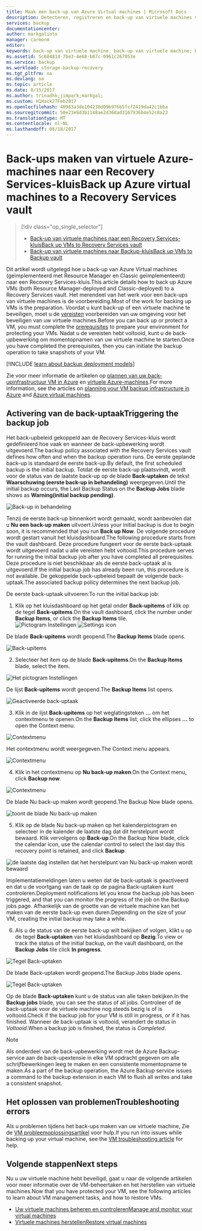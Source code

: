 ```yaml
---
title: Maak een back-up van Azure Virtual machines | Microsoft Docs
description: Detecteren, registreren en back-up van virtuele machines van Azure naar een recovery services-kluis.
services: backup
documentationcenter: 
author: markgalioto
manager: carmonm
editor: 
keywords: back-up van virtuele machine. back-up van virtuele machine; back-up en herstel na noodgevallen; back-up van arm vm
ms.assetid: 5c68481d-7be3-4e68-b87c-0961c267053e
ms.service: backup
ms.workload: storage-backup-recovery
ms.tgt_pltfrm: na
ms.devlang: na
ms.topic: article
ms.date: 8/15/2017
ms.author: trinadhk;jimpark;markgal;
ms.custom: H1Hack27Feb2017
ms.openlocfilehash: 40983a3de104238d09b976b5fcf2419da42c1bba
ms.sourcegitcommit: 50e23e8d3b1148ae2d36dad3167936b4e52c8a23
ms.translationtype: MT
ms.contentlocale: nl-NL
ms.lasthandoff: 08/18/2017
---
```

# <a name="back-up-azure-virtual-machines-to-a-recovery-services-vault"></a><span data-ttu-id="80fae-104">Back-ups maken van virtuele Azure-machines naar een Recovery Services-kluis</span><span class="sxs-lookup"><span data-stu-id="80fae-104">Back up Azure virtual machines to a Recovery Services vault</span></span>
> [!div class="op_single_selector"]
> * [<span data-ttu-id="80fae-105">Back-up van virtuele machines naar een Recovery Services-kluis</span><span class="sxs-lookup"><span data-stu-id="80fae-105">Back up VMs to Recovery Services vault</span></span>](backup-azure-arm-vms.md)
> * [<span data-ttu-id="80fae-106">Back-up van virtuele machines naar Backup-kluis</span><span class="sxs-lookup"><span data-stu-id="80fae-106">Back up VMs to Backup vault</span></span>](backup-azure-vms.md)
>
>

<span data-ttu-id="80fae-107">Dit artikel wordt uitgelegd hoe u back-up van Azure Virtual machines (geïmplementeerd met Resource Manager en Classic geïmplementeerd) naar een Recovery Services-kluis.</span><span class="sxs-lookup"><span data-stu-id="80fae-107">This article details how to back up Azure VMs (both Resource Manager-deployed and Classic-deployed) to a Recovery Services vault.</span></span> <span data-ttu-id="80fae-108">Het merendeel van het werk voor een back-ups van virtuele machines is de voorbereiding.</span><span class="sxs-lookup"><span data-stu-id="80fae-108">Most of the work for backing up VMs is the preparation.</span></span> <span data-ttu-id="80fae-109">Voordat u kunt back-up of een virtuele machine te beveiligen, moet u de [vereisten](backup-azure-arm-vms-prepare.md) voorbereiden van uw omgeving voor het beveiligen van uw virtuele machines.</span><span class="sxs-lookup"><span data-stu-id="80fae-109">Before you can back up or protect a VM, you must complete the [prerequisites](backup-azure-arm-vms-prepare.md) to prepare your environment for protecting your VMs.</span></span> <span data-ttu-id="80fae-110">Nadat u de vereisten hebt voltooid, kunt u de back-upbewerking om momentopnamen van uw virtuele machine te starten.</span><span class="sxs-lookup"><span data-stu-id="80fae-110">Once you have completed the prerequisites, then you can initiate the backup operation to take snapshots of your VM.</span></span>


[!INCLUDE [learn about backup deployment models](../../includes/backup-deployment-models.md)]

<span data-ttu-id="80fae-111">Zie voor meer informatie de artikelen op [plannen van uw back-upinfrastructuur VM in Azure](backup-azure-vms-introduction.md) en [virtuele Azure-machines](https://azure.microsoft.com/documentation/services/virtual-machines/).</span><span class="sxs-lookup"><span data-stu-id="80fae-111">For more information, see the articles on [planning your VM backup infrastructure in Azure](backup-azure-vms-introduction.md) and [Azure virtual machines](https://azure.microsoft.com/documentation/services/virtual-machines/).</span></span>

## <a name="triggering-the-backup-job"></a><span data-ttu-id="80fae-112">Activering van de back-uptaak</span><span class="sxs-lookup"><span data-stu-id="80fae-112">Triggering the backup job</span></span>
<span data-ttu-id="80fae-113">Het back-upbeleid gekoppeld aan de Recovery Services-kluis wordt gedefinieerd hoe vaak en wanneer de back-upbewerking wordt uitgevoerd.</span><span class="sxs-lookup"><span data-stu-id="80fae-113">The backup policy associated with the Recovery Services vault defines how often and when the backup operation runs.</span></span> <span data-ttu-id="80fae-114">De eerste geplande back-up is standaard de eerste back-up.</span><span class="sxs-lookup"><span data-stu-id="80fae-114">By default, the first scheduled backup is the initial backup.</span></span> <span data-ttu-id="80fae-115">Totdat de eerste back-up plaatsvindt, wordt voor de status van de laatste back-up op de blade **Back-uptaken** de tekst **Waarschuwing (eerste back-up in behandeling)** weergegeven.</span><span class="sxs-lookup"><span data-stu-id="80fae-115">Until the initial backup occurs, the Last Backup Status on the **Backup Jobs** blade shows as **Warning(initial backup pending)**.</span></span>

![Back-up in behandeling](./media/backup-azure-vms-first-look-arm/initial-backup-not-run.png)

<span data-ttu-id="80fae-117">Tenzij de eerste back-up binnenkort wordt gemaakt, wordt aanbevolen dat u **Nu een back-up maken** uitvoert.</span><span class="sxs-lookup"><span data-stu-id="80fae-117">Unless your initial backup is due to begin soon, it is recommended that you run **Back up Now**.</span></span> <span data-ttu-id="80fae-118">De volgende procedure wordt gestart vanuit het kluisdashboard.</span><span class="sxs-lookup"><span data-stu-id="80fae-118">The following procedure starts from the vault dashboard.</span></span> <span data-ttu-id="80fae-119">Deze procedure fungeert voor de eerste back-uptaak wordt uitgevoerd nadat u alle vereisten hebt voltooid.</span><span class="sxs-lookup"><span data-stu-id="80fae-119">This procedure serves for running the initial backup job after you have completed all prerequisites.</span></span> <span data-ttu-id="80fae-120">Deze procedure is niet beschikbaar als de eerste back-uptaak al is uitgevoerd.</span><span class="sxs-lookup"><span data-stu-id="80fae-120">If the initial backup job has already been run, this procedure is not available.</span></span> <span data-ttu-id="80fae-121">De gekoppelde back-upbeleid bepaalt de volgende back-uptaak.</span><span class="sxs-lookup"><span data-stu-id="80fae-121">The associated backup policy determines the next backup job.</span></span>  

<span data-ttu-id="80fae-122">De eerste back-uptaak uitvoeren:</span><span class="sxs-lookup"><span data-stu-id="80fae-122">To run the initial backup job:</span></span>

1. <span data-ttu-id="80fae-123">Klik op het kluisdashboard op het getal onder **Back-upitems** of klik op de tegel **Back-upitems**.</span><span class="sxs-lookup"><span data-stu-id="80fae-123">On the vault dashboard, click the number under **Backup Items**, or click the **Backup Items** tile.</span></span> <br/><span data-ttu-id="80fae-124">
  ![Pictogram Instellingen](./media/backup-azure-vms-first-look-arm/rs-vault-config-vm-back-up-now-1.png)</span><span class="sxs-lookup"><span data-stu-id="80fae-124">
![Settings icon](./media/backup-azure-vms-first-look-arm/rs-vault-config-vm-back-up-now-1.png)</span></span>

  <span data-ttu-id="80fae-125">De blade **Back-upitems** wordt geopend.</span><span class="sxs-lookup"><span data-stu-id="80fae-125">The **Backup Items** blade opens.</span></span>

  ![Back-upitems](./media/backup-azure-vms-first-look-arm/back-up-items-list.png)

2. <span data-ttu-id="80fae-127">Selecteer het item op de blade **Back-upitems**.</span><span class="sxs-lookup"><span data-stu-id="80fae-127">On the **Backup Items** blade, select the item.</span></span>

  ![Het pictogram Instellingen](./media/backup-azure-vms-first-look-arm/back-up-items-list-selected.png)

  <span data-ttu-id="80fae-129">De lijst **Back-upitems** wordt geopend.</span><span class="sxs-lookup"><span data-stu-id="80fae-129">The **Backup Items** list opens.</span></span> <br/>

  ![Geactiveerde back-uptaak](./media/backup-azure-vms-first-look-arm/backup-items-not-run.png)

3. <span data-ttu-id="80fae-131">Klik in de lijst **Back-upitems** op het weglatingsteken **...**  om het contextmenu te openen.</span><span class="sxs-lookup"><span data-stu-id="80fae-131">On the **Backup Items** list, click the ellipses **...** to open the Context menu.</span></span>

  ![Contextmenu](./media/backup-azure-vms-first-look-arm/context-menu.png)

  <span data-ttu-id="80fae-133">Het contextmenu wordt weergegeven.</span><span class="sxs-lookup"><span data-stu-id="80fae-133">The Context menu appears.</span></span>

  ![Contextmenu](./media/backup-azure-vms-first-look-arm/context-menu-small.png)

4. <span data-ttu-id="80fae-135">Klik in het contextmenu op **Nu back-up maken**.</span><span class="sxs-lookup"><span data-stu-id="80fae-135">On the Context menu, click **Backup now**.</span></span>

  ![Contextmenu](./media/backup-azure-vms-first-look-arm/context-menu-small-backup-now.png)

  <span data-ttu-id="80fae-137">De blade Nu back-up maken wordt geopend.</span><span class="sxs-lookup"><span data-stu-id="80fae-137">The Backup Now blade opens.</span></span>

  ![toont de blade Nu back-up maken](./media/backup-azure-vms-first-look-arm/backup-now-blade-short.png)

5. <span data-ttu-id="80fae-139">Klik op de blade Nu back-up maken op het kalenderpictogram en selecteer in de kalender de laatste dag dat dit herstelpunt wordt bewaard. Klik vervolgens op **Back-up**.</span><span class="sxs-lookup"><span data-stu-id="80fae-139">On the Backup Now blade, click the calendar icon, use the calendar control to select the last day this recovery point is retained, and click **Backup**.</span></span>

  ![de laatste dag instellen dat het herstelpunt van Nu back-up maken wordt bewaard](./media/backup-azure-vms-first-look-arm/backup-now-blade-calendar.png)

  <span data-ttu-id="80fae-141">Implementatiemeldingen laten u weten dat de back-uptaak is geactiveerd en dat u de voortgang van de taak op de pagina Back-uptaken kunt controleren.</span><span class="sxs-lookup"><span data-stu-id="80fae-141">Deployment notifications let you know the backup job has been triggered, and that you can monitor the progress of the job on the Backup jobs page.</span></span> <span data-ttu-id="80fae-142">Afhankelijk van de grootte van de virtuele machine kan het maken van de eerste back-up even duren.</span><span class="sxs-lookup"><span data-stu-id="80fae-142">Depending on the size of your VM, creating the initial backup may take a while.</span></span>

6. <span data-ttu-id="80fae-143">Als u de status van de eerste back-up wilt bekijken of volgen, klikt u op de tegel **Back-uptaken** van het kluisdashboard op **Bezig**.</span><span class="sxs-lookup"><span data-stu-id="80fae-143">To view or track the status of the initial backup, on the vault dashboard, on the **Backup Jobs** tile click **In progress**.</span></span>

  ![Tegel Back-uptaken](./media/backup-azure-vms-first-look-arm/open-backup-jobs-1.png)

  <span data-ttu-id="80fae-145">De blade Back-uptaken wordt geopend.</span><span class="sxs-lookup"><span data-stu-id="80fae-145">The Backup Jobs blade opens.</span></span>

  ![Tegel Back-uptaken](./media/backup-azure-vms-first-look-arm/backup-jobs-in-jobs-view-1.png)

  <span data-ttu-id="80fae-147">Op de blade **Back-uptaken** kunt u de status van alle taken bekijken.</span><span class="sxs-lookup"><span data-stu-id="80fae-147">In the **Backup jobs** blade, you can see the status of all jobs.</span></span> <span data-ttu-id="80fae-148">Controleer of de back-uptaak voor de virtuele machine nog steeds bezig is of is voltooid.</span><span class="sxs-lookup"><span data-stu-id="80fae-148">Check if the backup job for your VM is still in progress, or if it has finished.</span></span> <span data-ttu-id="80fae-149">Wanneer de back-uptaak is voltooid, verandert de status in *Voltooid*.</span><span class="sxs-lookup"><span data-stu-id="80fae-149">When a backup job is finished, the status is *Completed*.</span></span>

  > [!NOTE]
  > <span data-ttu-id="80fae-150">Als onderdeel van de back-upbewerking wordt met de Azure Backup-service aan de back-upextensie in elke VM opdracht gegeven om alle schrijfbewerkingen leeg te maken en een consistente momentopname te maken.</span><span class="sxs-lookup"><span data-stu-id="80fae-150">As a part of the backup operation, the Azure Backup service issues a command to the backup extension in each VM to flush all writes and take a consistent snapshot.</span></span>
  >
  >

## <a name="troubleshooting-errors"></a><span data-ttu-id="80fae-151">Het oplossen van problemen</span><span class="sxs-lookup"><span data-stu-id="80fae-151">Troubleshooting errors</span></span>
<span data-ttu-id="80fae-152">Als u problemen tijdens het back-ups maken van uw virtuele machine, Zie de [VM probleemoplossingsartikel](backup-azure-vms-troubleshoot.md) voor hulp.</span><span class="sxs-lookup"><span data-stu-id="80fae-152">If you run into issues while backing up your virtual machine, see the [VM troubleshooting article](backup-azure-vms-troubleshoot.md) for help.</span></span>

## <a name="next-steps"></a><span data-ttu-id="80fae-153">Volgende stappen</span><span class="sxs-lookup"><span data-stu-id="80fae-153">Next steps</span></span>
<span data-ttu-id="80fae-154">Nu u uw virtuele machine hebt beveiligd, gaat u naar de volgende artikelen voor meer informatie over de VM-beheertaken en het herstellen van virtuele machines.</span><span class="sxs-lookup"><span data-stu-id="80fae-154">Now that you have protected your VM, see the following articles to learn about VM management tasks, and how to restore VMs.</span></span>

* [<span data-ttu-id="80fae-155">Uw virtuele machines beheren en controleren</span><span class="sxs-lookup"><span data-stu-id="80fae-155">Manage and monitor your virtual machines</span></span>](backup-azure-manage-vms.md)
* [<span data-ttu-id="80fae-156">Virtuele machines herstellen</span><span class="sxs-lookup"><span data-stu-id="80fae-156">Restore virtual machines</span></span>](backup-azure-arm-restore-vms.md)
